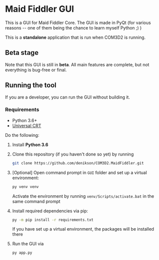 # Maid Fiddler GUI

This is a GUI for Maid Fiddler Core. The GUI is made in PyQt (for various reasons -- one of them being the chance to learn myself Python ;) )

This is a **standalone** application that is run when COM3D2 is running.

## Beta stage

Note that this GUI is still in **beta**. All main features are complete, but not everything is bug-free or final.


## Running the tool

If you are a developer, you can run the GUI without building it.

### Requirements

* Python 3.6+
* [Universal CRT](https://support.microsoft.com/fi-fi/help/2999226/update-for-universal-c-runtime-in-windows)

Do the following:

1. Install **Python 3.6**

2. Clone this repository (if you haven't done so yet) by running

    ```bash
    git clone https://github.com/denikson/COM3D2.MaidFiddler.git
    ```

3. [Optional] Open command prompt in `GUI` folder and set up a virtual environment:

    ```bash
    py venv venv
    ```

    Activate the environment by running `venv/Scripts/activate.bat` in the same command prompt

4. Install required dependencies via pip:

    ```bash
    py -m pip install -r requirements.txt
    ```

    If you have set up a virtual environment, the packages will be installed there


5. Run the GUI via

    ```bash
    py app.py
    ```